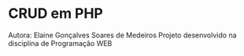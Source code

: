 # CRUD em PHP

Autora: Elaine Gonçalves Soares de Medeiros
Projeto desenvolvido na disciplina de Programação WEB
